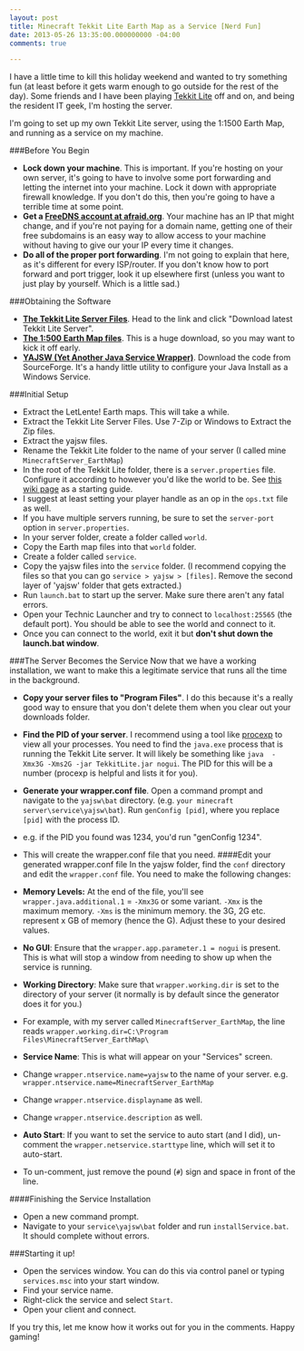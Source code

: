 ```yaml
---
layout: post
title: Minecraft Tekkit Lite Earth Map as a Service [Nerd Fun]
date: 2013-05-26 13:35:00.000000000 -04:00
comments: true

---
```

I have a little time to kill this holiday weekend and wanted to try something fun (at least before it gets warm enough to go outside for the rest of the day). Some friends and I have been playing [Tekkit Lite](http://www.technicpack.net/tekkit-lite/) off and on, and being the resident IT geek, I'm hosting the server.

I'm going to set up my own Tekkit Lite server, using the 1:1500 Earth Map, and running as a service on my machine.

###Before You Begin
* **Lock down your machine**. This is important. If you're hosting on your own server, it's going to have to involve some port forwarding and letting the internet into your machine. Lock it down with appropriate firewall knowledge. If you don't do this, then you're going to have a terrible time at some point.
* **Get a <a href="http://freedns.afraid.org/" >FreeDNS account at afraid.org</a>**. Your machine has an IP that might change, and if you're not paying for a domain name, getting one of their free subdomains is an easy way to allow access to your machine without having to give our your IP every time it changes.
* **Do all of the proper port forwarding**. I'm not going to explain that here, as it's different for every ISP/router. If you don't know how to port forward and port trigger, look it up elsewhere first (unless you want to just play by yourself. Which is a little sad.)

###Obtaining the Software
* <a href="http://www.technicpack.net/tekkit-lite/" >**The Tekkit Lite Server Files**</a>. Head to the link and click "Download latest Tekkit Lite Server".
* <a href="http://letslente.weebly.com/the-earth.html" >**The 1:500 Earth Map files**</a>. This is a huge download, so you may want to kick it off early.
* <a href="http://sourceforge.net/projects/yajsw/" >**YAJSW (Yet Another Java Service Wrapper)**</a>. Download the code from SourceForge. It's a handy little utility to configure your Java Install as a Windows Service.

###Initial Setup
* Extract the LetLente! Earth maps. This will take a while.
* Extract the Tekkit Lite Server Files. Use 7-Zip or Windows to Extract the Zip files.
* Extract the yajsw files.
* Rename the Tekkit Lite folder to the name of your server (I called mine `MinecraftServer_EarthMap`)
* In the root of the Tekkit Lite folder, there is a `server.properties` file. Configure it according to however you'd like the world to be. See <a href="http://www.minecraftwiki.net/wiki/Server.properties" >this wiki page</a> as a starting guide. 
* I suggest at least setting your player handle as an op in the `ops.txt` file as well.
* If you have multiple servers running, be sure to set the `server-port` option in `server.properties`.
* In your server folder, create a folder called `world`.
* Copy the Earth map files into that `world` folder.
* Create a folder called `service`.
* Copy the yajsw files into the `service` folder. (I recommend copying the files so that you can go `service > yajsw > [files]`. Remove the second layer of 'yajsw' folder that gets extracted.)
* Run `launch.bat` to start up the server. Make sure there aren't any fatal errors.
* Open your Technic Launcher and try to connect to `localhost:25565` (the default port). You should be able to see the world and connect to it.
* Once you can connect to the world, exit it but **don't shut down the launch.bat window**.

###The Server Becomes the Service
Now that we have a working installation, we want to make this a legitimate service that runs all the time in the background.

* **Copy your server files to "Program Files"**. I do this because it's a really good way to ensure that you don't delete them when you clear out your downloads folder.
* **Find the PID of your server**. I recommend using a tool like [procexp](http://technet.microsoft.com/en-us/sysinternals/bb896653.aspx) to view all your processes. You need to find the `java.exe` process that is running the Tekkit Lite server. It will likely be something like `java  -Xmx3G -Xms2G -jar TekkitLite.jar nogui`. The PID for this will be a number (procexp is helpful and lists it for you). 
* **Generate your wrapper.conf file**. Open a command prompt and navigate to the `yajsw\bat` directory. (e.g. `your minecraft server\service\yajsw\bat`). Run `genConfig [pid]`, where you replace `[pid]` with the process ID.
 * e.g. if the PID you found was 1234, you'd run "genConfig 1234".
* This will create the wrapper.conf file that you need.
####Edit your generated wrapper.conf file
In the yajsw folder, find the `conf` directory and edit the `wrapper.conf` file. You need to make the following changes:

* **Memory Levels:** At the end of the file, you'll see `wrapper.java.additional.1` = `-Xmx3G` or some variant. `-Xmx` is the maximum memory. `-Xms` is the minimum memory. the 3G, 2G etc. represent x GB of memory (hence the G). Adjust these to your desired values.
* **No GUI**: Ensure that the `wrapper.app.parameter.1 = nogui` is present. This is what will stop a window from needing to show up when the service is running.
* **Working Directory**: Make sure that `wrapper.working.dir` is set to the directory of your server (it normally is by default since the generator does it for you.)
 * For example, with my server called `MinecraftServer_EarthMap`, the line reads `wrapper.working.dir=C:\Program Files\MinecraftServer_EarthMap\`
* **Service Name**: This is what will appear on your "Services" screen. 
 * Change `wrapper.ntservice.name=yajsw` to the name of your server. e.g. `wrapper.ntservice.name=MinecraftServer_EarthMap`
 * Change `wrapper.ntservice.displayname` as well.
 * Change `wrapper.ntservice.description` as well.
* **Auto Start**: If you want to set the service to auto start (and I did), un-comment the `wrapper.netservice.starttype` line, which will set it to auto-start.
 * To un-comment, just remove the pound (`#`) sign and space in front of the line.
 
####Finishing the Service Installation
* Open a new command prompt.
* Navigate to your `service\yajsw\bat` folder and run `installService.bat`. It should complete without errors.

###Starting it up!
* Open the services window. You can do this via control panel or typing `services.msc` into your start window.
* Find your service name.
* Right-click the service and select `Start`.
* Open your client and connect.

If you try this, let me know how it works out for you in the comments. Happy gaming!
